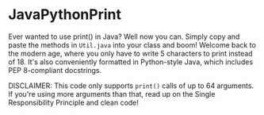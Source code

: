 # JavaPythonPrint
Ever wanted to use print() in Java? Well now you can. Simply copy and paste the methods in `Util.java` into your class and boom!
Welcome back to the modern age, where you only have to write 5 characters to print instead of 18. It's also conveniently 
formatted in Python-style Java, which includes PEP 8-compliant docstrings.

DISCLAIMER: This code only supports `print()` calls of up to 64 arguments. If you're using more arguments than that, read up
on the Single Responsibility Principle and clean code!
